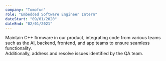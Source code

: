 ```yaml
---
company: "Tomofun"
role: "Embedded Software Engineer Intern"
dateStart: "09/01/2020"
dateEnd: "02/01/2021"
---
```


Maintain C++ firmware in our product, integrating code from various teams such as the AI, backend, frontend, and app teams to ensure seamless functionality.<br/>
Additionally, address and resolve issues identified by the QA team.
